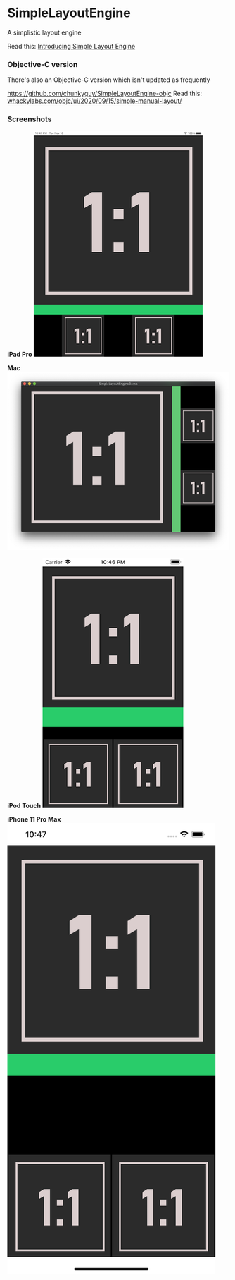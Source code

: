 # SimpleLayoutEngine

A simplistic layout engine

Read this: [Introducing Simple Layout Engine](https://medium.com/@chunkyguy/introducing-simple-layout-engine-7106a4981202)

### Objective-C version

There's also an Objective-C version which isn't updated as frequently

https://github.com/chunkyguy/SimpleLayoutEngine-objc
Read this: [whackylabs.com/objc/ui/2020/09/15/simple-manual-layout/](https://whackylabs.com/objc/ui/2020/09/15/simple-manual-layout/)

### Screenshots

**iPad Pro**
![iPad screenshot](iPad_Pro.png)

**Mac**
![mac screenshot](mac.png)

**iPod Touch**
![iPod touch screenshot](iPod_Touch.png)

**iPhone 11 Pro Max**
![iPhone 11 screenshot](iPhone_11_Pro_Max.png)
